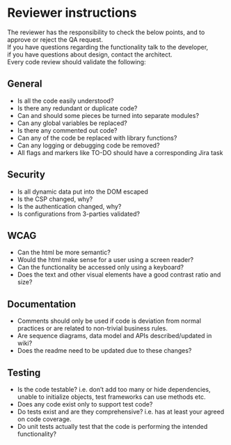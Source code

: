 # Reviewer instructions
The reviewer has the responsibility to check the below points, and to approve or reject the QA request.   
If you have questions regarding the functionality talk to the developer,   
if you have questions about design, contact the architect.  
Every code review should validate the following:  

## General
- Is all the code easily understood?
- Is there any redundant or duplicate code?
- Can and should some pieces be turned into separate modules?
- Can any global variables be replaced?
- Is there any commented out code?
- Can any of the code be replaced with library functions?
- Can any logging or debugging code be removed?
- All flags and markers like TO-DO should have a corresponding Jira task

## Security
- Is all dynamic data put into the DOM escaped
- Is the CSP changed, why? 
- Is the authentication changed, why?
- Is configurations from 3-parties validated?

## WCAG
- Can the html be more semantic?
- Would the html make sense for a user using a screen reader?
- Can the functionality be accessed only using a keyboard?
- Does the text and other visual elements have a good contrast ratio and size?

## Documentation
- Comments should only be used if code is deviation from normal practices or are related to non-trivial business rules. 
- Are sequence diagrams, data model and APIs described/updated in wiki?
- Does the readme need to be updated due to these changes?

## Testing
- Is the code testable? i.e. don’t add too many or hide dependencies, unable to initialize objects, test frameworks can use methods etc.
- Does any code exist only to support test code?
- Do tests exist and are they comprehensive? i.e. has at least your agreed on code coverage.
- Do unit tests actually test that the code is performing the intended functionality?